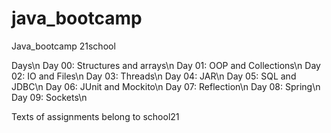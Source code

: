 # java_bootcamp
Java_bootcamp 21school


Days\n
Day 00: Structures and arrays\n
Day 01: OOP and Collections\n
Day 02: IO and Files\n
Day 03: Threads\n
Day 04: JAR\n
Day 05: SQL and JDBC\n
Day 06: JUnit and Mockito\n
Day 07: Reflection\n
Day 08: Spring\n
Day 09: Sockets\n

Texts of assignments belong to school21
